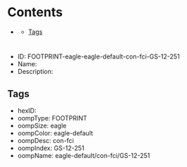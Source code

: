 



Contents
========

* [](#)
	* [Tags](#tags)

# 

- ID: FOOTPRINT-eagle-eagle-default-con-fci-GS-12-251
- Name: 
- Description: 

## Tags

- hexID: 
- oompType: FOOTPRINT
- oompSize: eagle
- oompColor: eagle-default
- oompDesc: con-fci
- oompIndex: GS-12-251
- oompName: eagle-default/con-fci/GS-12-251
